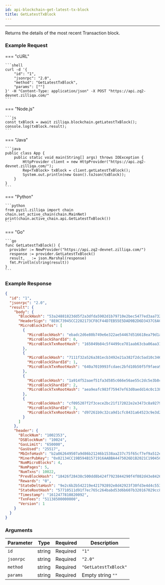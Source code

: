 ```yaml
---
id: api-blockchain-get-latest-tx-block
title: GetLatestTxBlock
---
```


---

Returns the details of the most recent Transaction block.

### Example Request

=== "cURL"

    ```shell
    curl -d '{
        "id": "1",
        "jsonrpc": "2.0",
        "method": "GetLatestTxBlock",
        "params": [""]
    }' -H "Content-Type: application/json" -X POST "https://api.zq2-devnet.zilliqa.com/"
    ```

=== "Node.js"

    ```js
    const txBlock = await zilliqa.blockchain.getLatestTxBlock();
    console.log(txBlock.result);
    ```

=== "Java"

    ```java
    public class App {
        public static void main(String[] args) throws IOException {
            HttpProvider client = new HttpProvider("https://api.zq2-devnet.zilliqa.com/");
            Rep<TxBlock> txBlock = client.getLatestTxBlock();
            System.out.println(new Gson().toJson(txBlock));
        }
    }
    ```

=== "Python"

    ```python
    from pyzil.zilliqa import chain
    chain.set_active_chain(chain.MainNet)
    print(chain.active_chain.api.GetLatestTxBlock())
    ```

=== "Go"

    ```go
    func GetLatestTxBlock() {
      provider := NewProvider("https://api.zq2-devnet.zilliqa.com/")
      response := provider.GetLatestTxBlock()
      result, _ := json.Marshal(response)
      fmt.Println(string(result))
    }
    ```

### Example Response

```json
{
  "id": "1",
  "jsonrpc": "2.0",
  "result": {
    "body": {
      "BlockHash": "53a24881823dd5f2a3dfda5902d1b79710e2bec5477ed3aa7325d74e30436b58",
      "HeaderSign": "8E0C73945CC2282173CF8CF44D7EB55E5DAD9B2D6D3437C6AC09DE8CF0D6B698575E535168AA898B6B3A3107603BDFC4BC671A4621E77C9004369FC3513F53A0",
      "MicroBlockInfos": [
        {
          "MicroBlockHash": "ebadc2d6e80b749e6e322ae54467d516618ea79d1ae495f26f3592c70b4de71a",
          "MicroBlockShardId": 0,
          "MicroBlockTxnRootHash": "165049b84c5f4499ce781aab63cba06aa31ed4e1b556f0aac643f01eb5814da4"
        },
        {
          "MicroBlockHash": "7111f32a526a381ecb3492e21a382f2dc5ad10c346340aaae3addd1a349cc559",
          "MicroBlockShardId": 1,
          "MicroBlockTxnRootHash": "640a7019993fcdaec2bfd10b50f5f9faea92920a1a4c0cb931ae56e061f983d9"
        },
        {
          "MicroBlockHash": "1a914f52aaef51fa3d585c666e56ae55c2dc5e3b8c759c66d1b79b211b783d0e",
          "MicroBlockShardId": 2,
          "MicroBlockTxnRootHash": "aea9eafc983f75947ef63d0aedd14c0c138025cbbaa5934f3ef327b2116bfd68"
        },
        {
          "MicroBlockHash": "cf095207f2f3cece2bc21f172022e2e3473c8a9279ba67a4d9bd1e352890f496",
          "MicroBlockShardId": 3,
          "MicroBlockTxnRootHash": "d97261b9c32ca9d1cfc8431a64523c9e3d26beff7e5265c5d431d5a41b416e49"
        }
      ]
    },
    "header": {
      "BlockNum": "1002353",
      "DSBlockNum": "10024",
      "GasLimit": "650000",
      "GasUsed": "25517",
      "MbInfoHash": "b2a862649507a9d86b21246b1538aa237c75f65cf7ef9a512e03ba39d0e62933",
      "MinerPubKey": "0x02134CC19B594B1571916AABBA4475026D1B2021C19045CB2065E0D3B12706768E",
      "NumMicroBlocks": 4,
      "NumPages": 5,
      "NumTxns": 10022,
      "PrevBlockHash": "18426f28438c500dd8b424f7923844290f4f082d43e84262ce629eebce68b82c",
      "Rewards": "0",
      "StateDeltaHash": "9e2c6b2b542219e421792892e8d42923f30fd3e4d4c55369feb89e3979b5a3a7",
      "StateRootHash": "57710511d91f7ec765c264babd53d6b607b320167029cc88c477fafd78c14632",
      "Timestamp": "1612477810820092",
      "TxnFees": "51138500000000",
      "Version": 1
    }
  }
}
```

### Arguments

| Parameter | Type   | Required | Description          |
| --------- | ------ | -------- | -------------------- |
| `id`      | string | Required | `"1"`                |
| `jsonrpc` | string | Required | `"2.0"`              |
| `method`  | string | Required | `"GetLatestTxBlock"` |
| `params`  | string | Required | Empty string `""`    |
